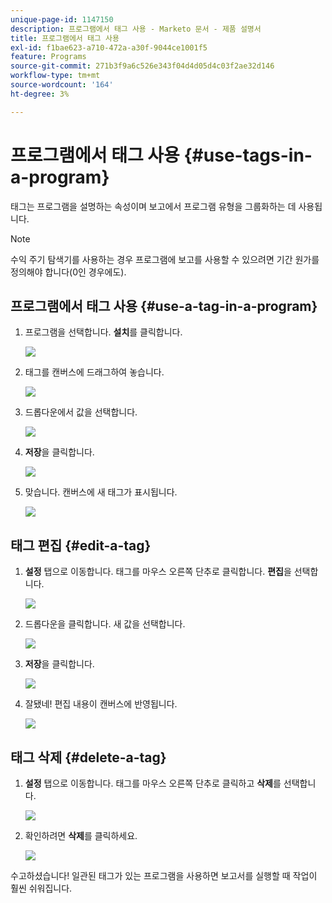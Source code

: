 ```yaml
---
unique-page-id: 1147150
description: 프로그램에서 태그 사용 - Marketo 문서 - 제품 설명서
title: 프로그램에서 태그 사용
exl-id: f1bae623-a710-472a-a30f-9044ce1001f5
feature: Programs
source-git-commit: 271b3f9a6c526e343f04d4d05d4c03f2ae32d146
workflow-type: tm+mt
source-wordcount: '164'
ht-degree: 3%

---
```


# 프로그램에서 태그 사용 {#use-tags-in-a-program}

태그는 프로그램을 설명하는 속성이며 보고에서 프로그램 유형을 그룹화하는 데 사용됩니다.

>[!NOTE]
>
>수익 주기 탐색기를 사용하는 경우 프로그램에 보고를 사용할 수 있으려면 기간 원가를 정의해야 합니다(0인 경우에도).

## 프로그램에서 태그 사용 {#use-a-tag-in-a-program}

1. 프로그램을 선택합니다. **설치**&#x200B;를 클릭합니다.

   ![](assets/use-tags-in-a-program-1.png)

1. 태그를 캔버스에 드래그하여 놓습니다.

   ![](assets/use-tags-in-a-program-2.png)

1. 드롭다운에서 값을 선택합니다.

   ![](assets/use-tags-in-a-program-3.png)

1. **저장**&#x200B;을 클릭합니다.

   ![](assets/use-tags-in-a-program-4.png)

1. 맞습니다. 캔버스에 새 태그가 표시됩니다.

   ![](assets/use-tags-in-a-program-5.png)

## 태그 편집 {#edit-a-tag}

1. **설정** 탭으로 이동합니다. 태그를 마우스 오른쪽 단추로 클릭합니다. **편집**&#x200B;을 선택합니다.

   ![](assets/use-tags-in-a-program-6.png)

1. 드롭다운을 클릭합니다. 새 값을 선택합니다.

   ![](assets/use-tags-in-a-program-7.png)

1. **저장**&#x200B;을 클릭합니다.

   ![](assets/use-tags-in-a-program-8.png)

1. 잘됐네! 편집 내용이 캔버스에 반영됩니다.

   ![](assets/use-tags-in-a-program-9.png)

## 태그 삭제  {#delete-a-tag}

1. **설정** 탭으로 이동합니다. 태그를 마우스 오른쪽 단추로 클릭하고 **삭제**&#x200B;를 선택합니다.

   ![](assets/use-tags-in-a-program-10.png)

1. 확인하려면 **삭제**&#x200B;를 클릭하세요.

   ![](assets/use-tags-in-a-program-11.png)

수고하셨습니다! 일관된 태그가 있는 프로그램을 사용하면 보고서를 실행할 때 작업이 훨씬 쉬워집니다.
